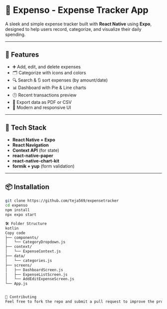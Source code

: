 # 💸 Expenso - Expense Tracker App

A sleek and simple expense tracker built with **React Native** using **Expo**, designed to help users record, categorize, and visualize their daily spending.


---

## 📱 Features

- ➕ Add, edit, and delete expenses
- 🗂 Categorize with icons and colors
- 🔍 Search & 🔃 sort expenses (by amount/date)
- 📊 Dashboard with Pie & Line charts
- 🕒 Recent transactions preview
- 📁 Export data as PDF or CSV
- 🎨 Modern and responsive UI

---

## 🚀 Tech Stack

- **React Native + Expo**
- **React Navigation**
- **Context API** (for state)
- **react-native-paper**
- **react-native-chart-kit**
- **formik + yup** (form validation)

---

## 📦 Installation

```bash
git clone https://github.com/teja569/expensetracker
cd expenso
npm install
npx expo start

🛠 Folder Structure
kotlin
Copy code
├── components/
│   └── CategoryDropdown.js
├── context/
│   └── ExpenseContext.js
├── data/
│   └── categories.js
├── screens/
│   ├── DashboardScreen.js
│   ├── ExpenseListScreen.js
│   └── AddEditExpenseScreen.js
└── App.js


🤝 Contributing
Feel free to fork the repo and submit a pull request to improve the project!

